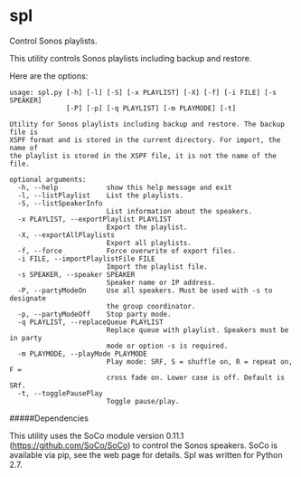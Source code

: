 # spl
Control Sonos playlists.

This utility controls Sonos playlists including backup and restore.

Here are the options:

```
usage: spl.py [-h] [-l] [-S] [-x PLAYLIST] [-X] [-f] [-i FILE] [-s SPEAKER]
              [-P] [-p] [-q PLAYLIST] [-m PLAYMODE] [-t]

Utility for Sonos playlists including backup and restore. The backup file is
XSPF format and is stored in the current directory. For import, the name of
the playlist is stored in the XSPF file, it is not the name of the file.

optional arguments:
  -h, --help            show this help message and exit
  -l, --listPlaylist    List the playlists.
  -S, --listSpeakerInfo
                        List information about the speakers.
  -x PLAYLIST, --exportPlaylist PLAYLIST
                        Export the playlist.
  -X, --exportAllPlaylists
                        Export all playlists.
  -f, --force           Force overwrite of export files.
  -i FILE, --importPlaylistFile FILE
                        Import the playlist file.
  -s SPEAKER, --speaker SPEAKER
                        Speaker name or IP address.
  -P, --partyModeOn     Use all speakers. Must be used with -s to designate
                        the group coordinator.
  -p, --partyModeOff    Stop party mode.
  -q PLAYLIST, --replaceQueue PLAYLIST
                        Replace queue with playlist. Speakers must be in party
                        mode or option -s is required.
  -m PLAYMODE, --playMode PLAYMODE
                        Play mode: SRF, S = shuffle on, R = repeat on, F =
                        cross fade on. Lower case is off. Default is SRf.
  -t, --togglePausePlay
                        Toggle pause/play.
```

#####Dependencies

This utility uses the SoCo module version 0.11.1 (https://github.com/SoCo/SoCo) to control the Sonos speakers.  SoCo is available via pip, see the web page for details. Spl was written for Python 2.7.

